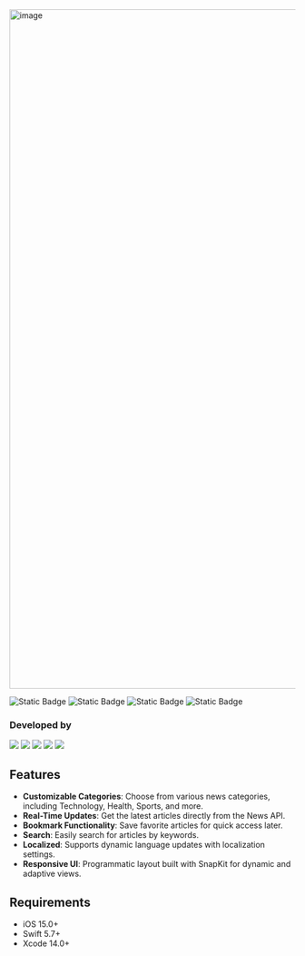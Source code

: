<img width="1196" alt="image" src="https://github.com/user-attachments/assets/1047c43f-a38d-46f6-927b-639bae24940d">

<p align="left"> 
<img alt="Static Badge" src="https://img.shields.io/badge/5.7-white?style=flat&logo=Swift&logoColor=white&label=Swift&labelColor=EB6538">
<img alt="Static Badge" src="https://img.shields.io/badge/Without_storyboard-white">
<img alt="Static Badge" src="https://img.shields.io/badge/UIKit-0275BF?style=flat">
<img alt="Static Badge" src="https://img.shields.io/badge/MVC-green">






</p>


### Developed by
<p align="left"> 
<a href="https://github.com/danila-okuneu">
<img src="https://img.shields.io/badge/Danila_Okuneu-black?style=flat&logo=Github&labelColor=black&color=gray"/></a>
<a href="https://github.com/AnnaMelekh">
<img src="https://img.shields.io/badge/Anna_Melekh-gray?style=flat"/></a>
<a href="https://github.com/DERBINOLEG">
<img src="https://img.shields.io/badge/DERBINOLEG-gray?style=flat"/></a>
<a href="https://github.com/muradkv">
<img src="https://img.shields.io/badge/muradkv-gray?style=flat"/></a>
<a href="https://github.com/Boogie-Wo0gie">
<img src="https://img.shields.io/badge/Boogie-Wo0gie-gray?style=flat"/></a>
</p>


## Features
- **Customizable Categories**: Choose from various news categories, including Technology, Health, Sports, and more.
- **Real-Time Updates**: Get the latest articles directly from the News API.
- **Bookmark Functionality**: Save favorite articles for quick access later.
- **Search**: Easily search for articles by keywords.
- **Localized**: Supports dynamic language updates with localization settings.
- **Responsive UI**: Programmatic layout built with SnapKit for dynamic and adaptive views.
  

## Requirements
- iOS 15.0+
- Swift 5.7+
- Xcode 14.0+
